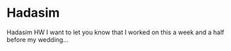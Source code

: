 # Hadasim
Hadasim HW
I want to let you know that I worked on this a week and a half before my wedding...
